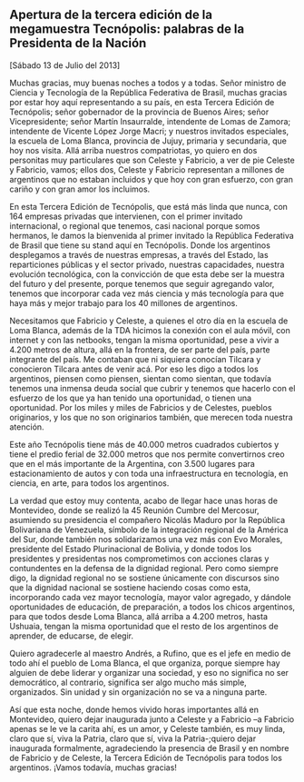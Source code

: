 Apertura de la tercera edición de la megamuestra Tecnópolis: palabras de la Presidenta de la Nación
---------------------------------------------------------------------------------------------------

[Sábado 13 de Julio del 2013]

Muchas gracias, muy buenas noches a todos y a todas. Señor ministro de
Ciencia y Tecnología de la República Federativa de Brasil, muchas
gracias por estar hoy aquí representando a su país, en esta Tercera
Edición de Tecnópolis; señor gobernador de la provincia de Buenos Aires;
señor Vicepresidente; señor Martín Insaurralde, intendente de Lomas de
Zamora; intendente de Vicente López Jorge Macri; y nuestros invitados
especiales, la escuela de Loma Blanca, provincia de Jujuy, primaria y
secundaria, que hoy nos visita. Allá arriba nuestros compatriotas, yo
quiero en dos personitas muy particulares que son Celeste y Fabricio, a
ver de pie Celeste y Fabricio, vamos; ellos dos, Celeste y Fabricio
representan a millones de argentinos que no estaban incluidos y que hoy
con gran esfuerzo, con gran cariño y con gran amor los incluimos.

En esta Tercera Edición de Tecnópolis, que está más linda que nunca, con
164 empresas privadas que intervienen, con el primer invitado
internacional, o regional que tenemos, casi nacional porque somos
hermanos, le damos la bienvenida al primer invitado la República
Federativa de Brasil que tiene su stand aquí en Tecnópolis. Donde los
argentinos desplegamos a través de nuestras empresas, a través del
Estado, las reparticiones públicas y el sector privado, nuestras
capacidades, nuestra evolución tecnológica, con la convicción de que
esta debe ser la muestra del futuro y del presente, porque tenemos que
seguir agregando valor, tenemos que incorporar cada vez más ciencia y
más tecnología para que haya más y mejor trabajo para los 40 millones de
argentinos.

Necesitamos que Fabricio y Celeste, a quienes el otro día en la escuela
de Loma Blanca, además de la TDA hicimos la conexión con el aula móvil,
con internet y con las netbooks, tengan la misma oportunidad, pese a
vivir a 4.200 metros de altura, allá en la frontera, de ser parte del
país, parte integrante del país. Me contaban que ni siquiera conocían
Tilcara y conocieron Tilcara antes de venir acá. Por eso les digo a
todos los argentinos, piensen como piensen, sientan como sientan, que
todavía tenemos una inmensa deuda social que cubrir y tenemos que
hacerlo con el esfuerzo de los que ya han tenido una oportunidad, o
tienen una oportunidad. Por los miles y miles de Fabricios y de
Celestes, pueblos originarios, y los que no son originarios también, que
merecen toda nuestra atención.

Este año Tecnópolis tiene más de 40.000 metros cuadrados cubiertos y
tiene el predio ferial de 32.000 metros que nos permite convertirnos
creo que en el más importante de la Argentina, con 3.500 lugares para
estacionamiento de autos y con toda una infraestructura en tecnología,
en ciencia, en arte, para todos los argentinos.

La verdad que estoy muy contenta, acabo de llegar hace unas horas de
Montevideo, donde se realizó la 45 Reunión Cumbre del Mercosur,
asumiendo su presidencia el compañero Nicolás Maduro por la República
Bolivariana de Venezuela, símbolo de la integración regional de la
América del Sur, donde también nos solidarizamos una vez más con Evo
Morales, presidente del Estado Plurinacional de Bolivia, y donde todos
los presidentes y presidentas nos comprometimos con acciones claras y
contundentes en la defensa de la dignidad regional. Pero como siempre
digo, la dignidad regional no se sostiene únicamente con discursos sino
que la dignidad nacional se sostiene haciendo cosas como esta,
incorporando cada vez mayor tecnología, mayor valor agregado, y dándole
oportunidades de educación, de preparación, a todos los chicos
argentinos, para que todos desde Loma Blanca, allá arriba a 4.200
metros, hasta Ushuaia, tengan la misma oportunidad que el resto de los
argentinos de aprender, de educarse, de elegir.

Quiero agradecerle al maestro Andrés, a Rufino, que es el jefe en medio
de todo ahí el pueblo de Loma Blanca, el que organiza, porque siempre
hay alguien de debe liderar y organizar una sociedad, y eso no significa
no ser democrático, al contrario, significa ser algo mucho más simple,
organizados. Sin unidad y sin organización no se va a ninguna parte.

Así que esta noche, donde hemos vivido horas importantes allá en
Montevideo, quiero dejar inaugurada junto a Celeste y a Fabricio –a
Fabricio apenas se le ve la carita ahí, es un amor, y Celeste también,
es muy linda, claro que sí, viva la Patria, claro que sí, viva la
Patria-;quiero dejar inaugurada formalmente, agradeciendo la presencia
de Brasil y en nombre de Fabricio y de Celeste, la Tercera Edición de
Tecnópolis para todos los argentinos. ¡Vamos todavía, muchas gracias!
